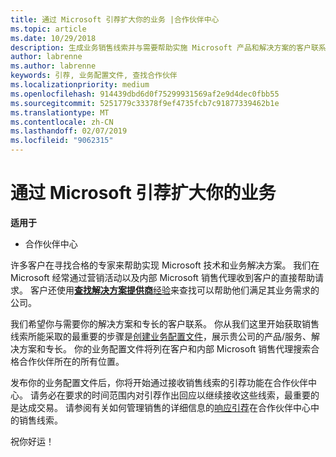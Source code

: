 ```yaml
---
title: 通过 Microsoft 引荐扩大你的业务 |合作伙伴中心
ms.topic: article
ms.date: 10/29/2018
description: 生成业务销售线索并与需要帮助实施 Microsoft 产品和解决方案的客户联系。
author: labrenne
ms.author: labrenne
keywords: 引荐, 业务配置文件, 查找合作伙伴
ms.localizationpriority: medium
ms.openlocfilehash: 914439dbd6d0f75299931569af2e9d4dec0fbb55
ms.sourcegitcommit: 5251779c33378f9ef4735fcb7c91877339462b1e
ms.translationtype: MT
ms.contentlocale: zh-CN
ms.lasthandoff: 02/07/2019
ms.locfileid: "9062315"
---
```

<!-- FWLink:  https://go.microsoft.com/fwlink/?linkid=849775 (top of page) -->

# <a name="grow-your-business-with-referrals-from-microsoft"></a>通过 Microsoft 引荐扩大你的业务

**适用于**

-  合作伙伴中心

许多客户在寻找合格的专家来帮助实现 Microsoft 技术和业务解决方案。 我们在 Microsoft 经常通过营销活动以及内部 Microsoft 销售代理收到客户的直接帮助请求。 客户还使用[**查找解决方案提供商**经验](https://www.microsoft.com/solution-providers/search)来查找可以帮助他们满足其业务需求的公司。 

我们希望你与需要你的解决方案和专长的客户联系。 你从我们这里开始获取销售线索所能采取的最重要的步骤是[创建业务配置文件](create-a-marketing-profile.md)，展示贵公司的产品/服务、解决方案和专长。 你的业务配置文件将列在客户和内部 Microsoft 销售代理搜索合格合作伙伴所在的所有位置。 

 发布你的业务配置文件后，你将开始通过接收销售线索的引荐功能在合作伙伴中心。 请务必在要求的时间范围内对引荐作出回应以继续接收这些线索，最重要的是达成交易。 请参阅有关如何管理销售的详细信息的[响应引荐](responding-to-referrals.md)在合作伙伴中心中的销售线索。  

祝你好运！

<!-- 
*  [Analyze your business profile](analyze-your-marketing-profile.md) Regularly review and optimize your business profile to make sure you’re getting in front of your target customers.
-->
